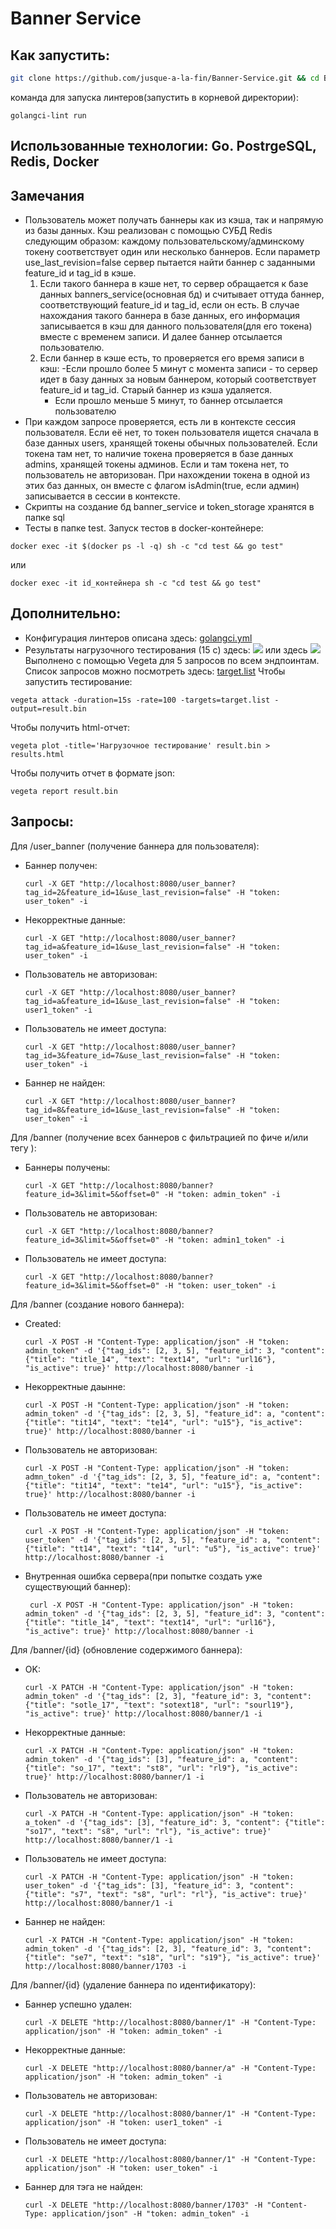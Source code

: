 # Banner Service
## Как запустить:
```bash
git clone https://github.com/jusque-a-la-fin/Banner-Service.git && cd Banner-Service && docker-compose up
```
команда для запуска линтеров(запустить в корневой директории):
```
golangci-lint run
```
## Использованные технологии: Go. PostrgeSQL, Redis, Docker
## Замечания
- Пользователь может получать баннеры как из кэша, так и напрямую из базы данных. Кэш реализован с помощью СУБД Redis следующим образом: каждому пользовательскому/админскому токену соответствует один или несколько баннеров. Если параметр use_last_revision=false сервер пытается найти баннер с заданными feature_id и tag_id в кэше.
  1) Если такого баннера в кэше нет, то сервер обращается к базе данных banners_service(основная бд) и считывает оттуда баннер, соответствующий feature_id и tag_id, если он есть. В случае нахождания такого баннера в базе данных, его информация записывается в кэш для данного пользователя(для его токена) вместе с временем записи. И далее баннер отсылается пользователю.
  2) Если баннер в кэше есть, то проверяется его время записи в кэш:
     -Если прошло более 5 минут с момента записи - то сервер идет в базу данных за новым баннером, который соответствует feature_id и tag_id. Старый баннер из кэша удаляется.
     - Если прошло меньше 5 минут, то баннер отсылается пользователю
- При каждом запросе проверяется, есть ли в контексте сессия пользователя. Если её нет, то токен пользователя ищется сначала в базе данных users, хранящей токены обычных пользователей. Если токена там нет, то наличие токена проверяется в базе данных admins, хранящей токены админов. Если и там токена нет, то пользователь не авторизован. При нахождении токена в одной из этих баз данных, он вместе с флагом isAdmin(true, если админ) записывается в сессии в контексте.
- Скрипты на создание бд banner_service и token_storage хранятся в папке sql
- Тесты в папке test. Запуск тестов в docker-контейнере:
```
docker exec -it $(docker ps -l -q) sh -c "cd test && go test"
```
или
```
docker exec -it id_контейнера sh -c "cd test && go test"
```
## Дополнительно:
- Конфигурация линтеров описана здесь: [golangci.yml](golangci.yml)
- Результаты нагрузочного тестирования (15 c) здесь: ![](vegeta-plot.png) или здесь ![](results.png) Выполнено с помощью Vegeta для 5 запросов по всем эндпоинтам. Список запросов можно посмотреть здесь: [target.list](target.list) Чтобы запустить тестирование:
```
vegeta attack -duration=15s -rate=100 -targets=target.list -output=result.bin
```
Чтобы получить html-отчет:
```
vegeta plot -title='Нагрузочное тестирование' result.bin > results.html
```
Чтобы получить отчет в формате json:
```
vegeta report result.bin
```
## Запросы: 
Для /user_banner (получение баннера для пользователя):
- Баннер получен:
  ```
  curl -X GET "http://localhost:8080/user_banner?tag_id=2&feature_id=1&use_last_revision=false" -H "token: user_token" -i
  ```
  
- Некорректные данные:
  ```
  curl -X GET "http://localhost:8080/user_banner?tag_id=a&feature_id=1&use_last_revision=false" -H "token: user_token" -i
  ```
  
- Пользователь не авторизован:
  ```
  curl -X GET "http://localhost:8080/user_banner?tag_id=a&feature_id=1&use_last_revision=false" -H "token: user1_token" -i
  ```
  
- Пользователь не имеет доступа:
  ```
  curl -X GET "http://localhost:8080/user_banner?tag_id=3&feature_id=7&use_last_revision=false" -H "token: user_token" -i
  ```
  
- Баннер не найден:
  ```
  curl -X GET "http://localhost:8080/user_banner?tag_id=8&feature_id=1&use_last_revision=false" -H "token: user_token" -i
  ```

Для /banner (получение всех баннеров c фильтрацией по фиче и/или тегу ):
- Баннеры получены:
  ```
  curl -X GET "http://localhost:8080/banner?feature_id=3&limit=5&offset=0" -H "token: admin_token" -i
  ```
  
- Пользователь не авторизован:
  ```
  curl -X GET "http://localhost:8080/banner?feature_id=3&limit=5&offset=0" -H "token: admin1_token" -i
  ```
  
- Пользователь не имеет доступа:
  ```
  curl -X GET "http://localhost:8080/banner?feature_id=3&limit=5&offset=0" -H "token: user_token" -i
  ```

Для /banner (создание нового баннера):
- Created:
  ```
  curl -X POST -H "Content-Type: application/json" -H "token: admin_token" -d '{"tag_ids": [2, 3, 5], "feature_id": 3, "content": {"title": "title_14", "text": "text14", "url": "url16"}, "is_active": true}' http://localhost:8080/banner -i
  ```

- Некорректные даынне:
  ```
  curl -X POST -H "Content-Type: application/json" -H "token: admin_token" -d '{"tag_ids": [2, 3, 5], "feature_id": a, "content": {"title": "tit14", "text": "te14", "url": "u15"}, "is_active": true}' http://localhost:8080/banner -i
  ```

- Пользователь не авторизован:
  ``` 
  curl -X POST -H "Content-Type: application/json" -H "token: admn_token" -d '{"tag_ids": [2, 3, 5], "feature_id": a, "content": {"title": "tit14", "text": "te14", "url": "u15"}, "is_active": true}' http://localhost:8080/banner -i
  ```

- Пользователь не имеет доступа:
  ```
  curl -X POST -H "Content-Type: application/json" -H "token: user_token" -d '{"tag_ids": [2, 3, 5], "feature_id": a, "content": {"title": "tt14", "text": "t14", "url": "u5"}, "is_active": true}' http://localhost:8080/banner -i
  ```

- Внутренная ошибка сервера(при попытке создать уже существующий баннер):
  ```
   curl -X POST -H "Content-Type: application/json" -H "token: admin_token" -d '{"tag_ids": [2, 3, 5], "feature_id": 3, "content": {"title": "title_14", "text": "text14", "url": "url16"}, "is_active": true}' http://localhost:8080/banner -i
  ```

Для /banner/{id} (обновление содержимого баннера):
- OK:
  ```
  curl -X PATCH -H "Content-Type: application/json" -H "token: admin_token" -d '{"tag_ids": [2, 3], "feature_id": 3, "content": {"title": "sotle_17", "text": "sotext18", "url": "sourl19"}, "is_active": true}' http://localhost:8080/banner/1 -i
  ```

- Некорректные данные:
  ```
  curl -X PATCH -H "Content-Type: application/json" -H "token: admin_token" -d '{"tag_ids": [3], "feature_id": a, "content": {"title": "so_17", "text": "st8", "url": "rl9"}, "is_active": true}' http://localhost:8080/banner/1 -i
  ```

- Пользователь не авторизован:
  ```
  curl -X PATCH -H "Content-Type: application/json" -H "token: a_token" -d '{"tag_ids": [3], "feature_id": 3, "content": {"title": "so17", "text": "s8", "url": "rl"}, "is_active": true}' http://localhost:8080/banner/1 -i
  ```

- Пользователь не имеет доступа:
  ``` 
  curl -X PATCH -H "Content-Type: application/json" -H "token: user_token" -d '{"tag_ids": [3], "feature_id": 3, "content": {"title": "s7", "text": "s8", "url": "rl"}, "is_active": true}' http://localhost:8080/banner/1 -i
  ```

- Баннер не найден:
  ```
  curl -X PATCH -H "Content-Type: application/json" -H "token: admin_token" -d '{"tag_ids": [2, 3], "feature_id": 3, "content": {"title": "se7", "text": "s18", "url": "s19"}, "is_active": true}' http://localhost:8080/banner/1703 -i
  ```

Для /banner/{id} (удаление баннера по идентификатору):
- Баннер успешно удален:
  ```
  curl -X DELETE "http://localhost:8080/banner/1" -H "Content-Type: application/json" -H "token: admin_token" -i
  ```
  
- Некорректные данные:
  ```
  curl -X DELETE "http://localhost:8080/banner/a" -H "Content-Type: application/json" -H "token: admin_token" -i
  ```
  
- Пользователь не авторизован:
  ```
  curl -X DELETE "http://localhost:8080/banner/1" -H "Content-Type: application/json" -H "token: user1_token" -i
  ```
  
- Пользователь не имеет доступа:
  ```
  curl -X DELETE "http://localhost:8080/banner/1" -H "Content-Type: application/json" -H "token: user_token" -i
  ```

- Баннер для тэга не найден:
  ```
  curl -X DELETE "http://localhost:8080/banner/1703" -H "Content-Type: application/json" -H "token: admin_token" -i
  ```
 

